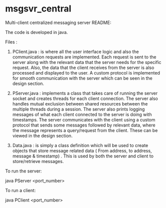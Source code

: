 # msgsvr_central
Multi-client centralized messaging server
README:

The code is developed in java. 

Files : 

1. PClient.java : is where all the user interface logic and also the communication requests are implemented. Each request is sent to the  server along with the relevant data that the server needs for the specific request. Also, the data that the client receives from the server is also processed and displayed to the user. A custom protocol is implemented for smooth communication with the server which can be seen in the design section.

2. PServer.java : implements a class that takes care of running the server socket and creates threads for each client connection. The server also handles mutual exclusion between shared resources between the multiple threads during a session. The server also prints logging messages of what each client connected to the server is doing with timestamps. The server communicates with the client using a custom protocol that sends some messages followed by relevant data, where the message represents a query/request from the client. These can be viewed in the design section.

3. Data.java : is simply a class definition which will be used to create objects that store message related data ( From address, to address, message & timestamp) . This is used by both the server and client to store/retrieve messages.

To run the server:

java PServer <port_number>

To run a client:

java PClient <host> <port_number>
